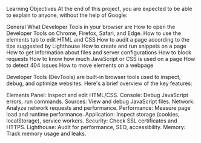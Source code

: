 Learning Objectives
At the end of this project, you are expected to be able to explain to anyone, without the help of Google:

General
What Developer Tools in your browser are
How to open the Developer Tools on Chrome, Firefox, Safari, and Edge.
How to use the elements tab to edit HTML and CSS
How to audit a page according to the tips suggested by Lighthouse
How to create and run snippets on a page
How to get information about files and server configurations
How to block requests
How to know how much JavaScript or CSS is used on a page
How to detect 404 issues
How to move elements on a webpage

Developer Tools (DevTools) are built-in browser tools used to inspect, debug, and optimize websites. Here's a brief overview of the key features:

Elements Panel: Inspect and edit HTML/CSS.
Console: Debug JavaScript errors, run commands.
Sources: View and debug JavaScript files.
Network: Analyze network requests and performance.
Performance: Measure page load and runtime performance.
Application: Inspect storage (cookies, localStorage), service workers.
Security: Check SSL certificates and HTTPS.
Lighthouse: Audit for performance, SEO, accessibility.
Memory: Track memory usage and leaks.

